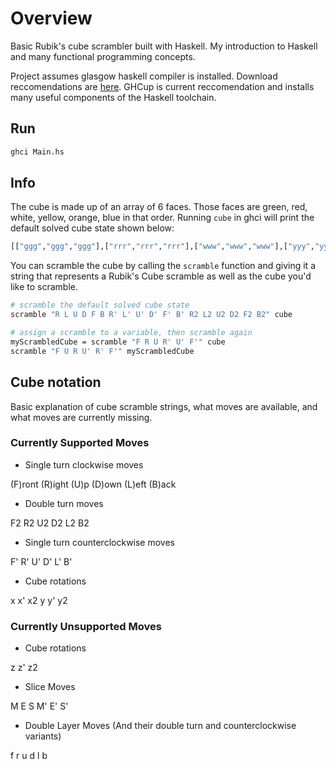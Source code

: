 # Overview

Basic Rubik's cube scrambler built with Haskell. My introduction to Haskell and many functional programming concepts.

Project assumes glasgow haskell compiler is installed. Download reccomendations are [here](https://www.haskell.org/downloads/). GHCup is current reccomendation and installs many useful components of the Haskell toolchain.

## Run

```bash
ghci Main.hs
```

## Info

The cube is made up of an array of 6 faces. Those faces are green, red, white, yellow, orange, blue in that order. Running `cube` in ghci will print the default solved cube state shown below:

```bash
[["ggg","ggg","ggg"],["rrr","rrr","rrr"],["www","www","www"],["yyy","yyy","yyy"],["ooo","ooo","ooo"],["bbb","bbb","bbb"]]
```

You can scramble the cube by calling the `scramble` function and giving it a string that represents a Rubik's Cube scramble as well as the cube you'd like to scramble. 

```bash
# scramble the default solved cube state
scramble "R L U D F B R' L' U' D' F' B' R2 L2 U2 D2 F2 B2" cube

# assign a scramble to a variable, then scramble again 
myScrambledCube = scramble "F R U R' U' F'" cube
scramble "F U R U' R' F'" myScrambledCube
```

## Cube notation

Basic explanation of cube scramble strings, what moves are available, and what moves are currently missing.

### Currently Supported Moves

* Single turn clockwise moves

(F)ront 
(R)ight 
(U)p 
(D)own 
(L)eft 
(B)ack

* Double turn moves

F2
R2
U2
D2
L2
B2

* Single turn counterclockwise moves

F'
R'
U'
D'
L'
B'

* Cube rotations

x
x'
x2
y
y'
y2


### Currently Unsupported Moves

* Cube rotations

z
z'
z2

* Slice Moves

M
E
S
M'
E'
S'

* Double Layer Moves (And their double turn and counterclockwise variants)

f
r
u
d
l
b